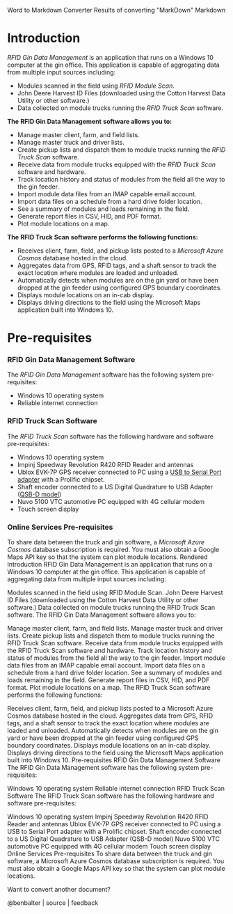 Word to Markdown Converter
Results of converting "MarkDown"
Markdown
# Introduction

_RFID Gin Data Management_ is an application that runs on a Windows 10 computer at the gin office.   This application is capable of aggregating data from multiple input sources including:

- Modules scanned in the field using _RFID Module Scan_.
- John Deere Harvest ID Files (downloaded using the Cotton Harvest Data Utility or other software.)
- Data collected on module trucks running the _RFID Truck Scan_ software.

**The**  **RFID Gin Data Management**  **software allows you to:**

- Manage master client, farm, and field lists.
- Manage master truck and driver lists.
- Create pickup lists and dispatch them to module trucks running the _RFID Truck Scan_ software.
- Receive data from module trucks equipped with the _RFID Truck Scan_ software and hardware.
- Track location history and status of modules from the field all the way to the gin feeder.
- Import module data files from an IMAP capable email account.
- Import data files on a schedule from a hard drive folder location.
- See a summary of modules and loads remaining in the field.
- Generate report files in CSV, HID, and PDF format.
- Plot module locations on a map.

**The**  **RFID Truck Scan**  **software performs the following functions:**

- Receives client, farm, field, and pickup lists posted to a _Microsoft Azure Cosmos_ database hosted in the cloud.
- Aggregates data from GPS, RFID tags, and a shaft sensor to track the exact location where modules are loaded and unloaded.
- Automatically detects when modules are on the gin yard or have been dropped at the gin feeder using configured GPS boundary coordinates.
- Displays module locations on an in-cab display.
- Displays driving directions to the field using the Microsoft Maps application built into Windows 10.

# Pre-requisites

### RFID Gin Data Management Software

The _RFID Gin Data Management_ software has the following system pre-requisites:

- Windows 10 operating system
- Reliable internet connection

### RFID Truck Scan Software

The _RFID Truck Scan_ software has the following hardware and software pre-requisites:

- Windows 10 operating system
- Impinj Speedway Revolution R420 RFID Reader and antennas
- Ublox EVK-7P GPS receiver connected to PC using a [USB to Serial Port adapter](https://www.bestbuy.com/site/insignia-1-3-usb-to-rs-232-db9-pda-serial-adapter-cable-black/5883029.p?skuId=5883029) with a Prolific chipset.
- Shaft encoder connected to a US Digital Quadrature to USB Adapter ([QSB-D model](https://www.usdigital.com/products/interfaces/pc/usb/QSB))
- Nuvo 5100 VTC automotive PC equipped with 4G cellular modem
- Touch screen display

### Online Services Pre-requisites

To share data between the truck and gin software, a _Microsoft Azure Cosmos_ database subscription is required.    You must also obtain a Google Maps API key so that the system can plot module locations.
Rendered
Introduction
RFID Gin Data Management is an application that runs on a Windows 10 computer at the gin office. This application is capable of aggregating data from multiple input sources including:

Modules scanned in the field using RFID Module Scan.
John Deere Harvest ID Files (downloaded using the Cotton Harvest Data Utility or other software.)
Data collected on module trucks running the RFID Truck Scan software.
The RFID Gin Data Management software allows you to:

Manage master client, farm, and field lists.
Manage master truck and driver lists.
Create pickup lists and dispatch them to module trucks running the RFID Truck Scan software.
Receive data from module trucks equipped with the RFID Truck Scan software and hardware.
Track location history and status of modules from the field all the way to the gin feeder.
Import module data files from an IMAP capable email account.
Import data files on a schedule from a hard drive folder location.
See a summary of modules and loads remaining in the field.
Generate report files in CSV, HID, and PDF format.
Plot module locations on a map.
The RFID Truck Scan software performs the following functions:

Receives client, farm, field, and pickup lists posted to a Microsoft Azure Cosmos database hosted in the cloud.
Aggregates data from GPS, RFID tags, and a shaft sensor to track the exact location where modules are loaded and unloaded.
Automatically detects when modules are on the gin yard or have been dropped at the gin feeder using configured GPS boundary coordinates.
Displays module locations on an in-cab display.
Displays driving directions to the field using the Microsoft Maps application built into Windows 10.
Pre-requisites
RFID Gin Data Management Software
The RFID Gin Data Management software has the following system pre-requisites:

Windows 10 operating system
Reliable internet connection
RFID Truck Scan Software
The RFID Truck Scan software has the following hardware and software pre-requisites:

Windows 10 operating system
Impinj Speedway Revolution R420 RFID Reader and antennas
Ublox EVK-7P GPS receiver connected to PC using a USB to Serial Port adapter with a Prolific chipset.
Shaft encoder connected to a US Digital Quadrature to USB Adapter (QSB-D model)
Nuvo 5100 VTC automotive PC equipped with 4G cellular modem
Touch screen display
Online Services Pre-requisites
To share data between the truck and gin software, a Microsoft Azure Cosmos database subscription is required. You must also obtain a Google Maps API key so that the system can plot module locations.

Want to convert another document?

@benbalter | source | feedback
